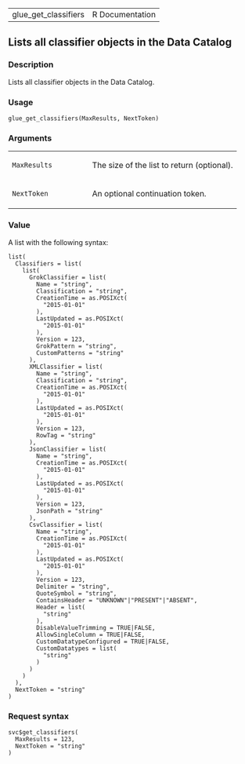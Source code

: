 <table style="width: 100%;">
<tbody>
<tr class="odd">
<td>glue_get_classifiers</td>
<td style="text-align: right;">R Documentation</td>
</tr>
</tbody>
</table>

## Lists all classifier objects in the Data Catalog

### Description

Lists all classifier objects in the Data Catalog.

### Usage

    glue_get_classifiers(MaxResults, NextToken)

### Arguments

<table>
<colgroup>
<col style="width: 35%" />
<col style="width: 65%" />
</colgroup>
<tbody>
<tr class="odd">
<td><code id="glue_get_classifiers_:_MaxResults">MaxResults</code></td>
<td><p>The size of the list to return (optional).</p></td>
</tr>
<tr class="even">
<td><code id="glue_get_classifiers_:_NextToken">NextToken</code></td>
<td><p>An optional continuation token.</p></td>
</tr>
</tbody>
</table>

### Value

A list with the following syntax:

    list(
      Classifiers = list(
        list(
          GrokClassifier = list(
            Name = "string",
            Classification = "string",
            CreationTime = as.POSIXct(
              "2015-01-01"
            ),
            LastUpdated = as.POSIXct(
              "2015-01-01"
            ),
            Version = 123,
            GrokPattern = "string",
            CustomPatterns = "string"
          ),
          XMLClassifier = list(
            Name = "string",
            Classification = "string",
            CreationTime = as.POSIXct(
              "2015-01-01"
            ),
            LastUpdated = as.POSIXct(
              "2015-01-01"
            ),
            Version = 123,
            RowTag = "string"
          ),
          JsonClassifier = list(
            Name = "string",
            CreationTime = as.POSIXct(
              "2015-01-01"
            ),
            LastUpdated = as.POSIXct(
              "2015-01-01"
            ),
            Version = 123,
            JsonPath = "string"
          ),
          CsvClassifier = list(
            Name = "string",
            CreationTime = as.POSIXct(
              "2015-01-01"
            ),
            LastUpdated = as.POSIXct(
              "2015-01-01"
            ),
            Version = 123,
            Delimiter = "string",
            QuoteSymbol = "string",
            ContainsHeader = "UNKNOWN"|"PRESENT"|"ABSENT",
            Header = list(
              "string"
            ),
            DisableValueTrimming = TRUE|FALSE,
            AllowSingleColumn = TRUE|FALSE,
            CustomDatatypeConfigured = TRUE|FALSE,
            CustomDatatypes = list(
              "string"
            )
          )
        )
      ),
      NextToken = "string"
    )

### Request syntax

    svc$get_classifiers(
      MaxResults = 123,
      NextToken = "string"
    )
